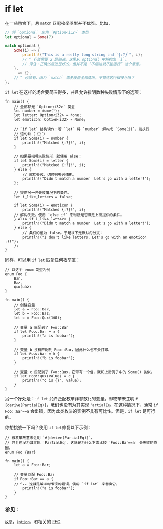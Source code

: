 # if let

在一些场合下，用 `match` 匹配枚举类型并不优雅。比如：

```rust
// 将 `optional` 定为 `Option<i32>` 类型
let optional = Some(7);

match optional {
    Some(i) => {
        println!("This is a really long string and `{:?}`", i);
        // ^ 行首需要 2 层缩进。这里从 optional 中解构出 `i`。
        // 译注：正确的缩进是好的，但并不是 “不缩进就不能运行” 这个意思。
    },
    _ => {},
    // ^ 必须有，因为 `match` 需要覆盖全部情况。不觉得这行很多余吗？
};

```

`if let` 在这样的场合要简洁得多，并且允许指明数种失败情形下的选项：

```rust,editable
fn main() {
    // 全部都是 `Option<i32>` 类型
    let number = Some(7);
    let letter: Option<i32> = None;
    let emoticon: Option<i32> = None;

    // `if let` 结构读作：若 `let` 将 `number` 解构成 `Some(i)`，则执行
    // 语句块（`{}`）
    if let Some(i) = number {
        println!("Matched {:?}!", i);
    }

    // 如果要指明失败情形，就使用 else：
    if let Some(i) = letter {
        println!("Matched {:?}!", i);
    } else {
        // 解构失败。切换到失败情形。
        println!("Didn't match a number. Let's go with a letter!");
    };

    // 提供另一种失败情况下的条件。
    let i_like_letters = false;

    if let Some(i) = emoticon {
        println!("Matched {:?}!", i);
    // 解构失败。使用 `else if` 来判断是否满足上面提供的条件。
    } else if i_like_letters {
        println!("Didn't match a number. Let's go with a letter!");
    } else {
        // 条件的值为 false。于是以下是默认的分支：
        println!("I don't like letters. Let's go with an emoticon :)!");
    };
}
```

同样，可以用 `if let` 匹配任何枚举值：

```rust,editable
// 以这个 enum 类型为例
enum Foo {
    Bar,
    Baz,
    Qux(u32)
}

fn main() {
    // 创建变量
    let a = Foo::Bar;
    let b = Foo::Baz;
    let c = Foo::Qux(100);
    
    // 变量 a 匹配到了 Foo::Bar
    if let Foo::Bar = a {
        println!("a is foobar");
    }
    
    // 变量 b 没有匹配到 Foo::Bar，因此什么也不会打印。
    if let Foo::Bar = b {
        println!("b is foobar");
    }
    
    // 变量 c 匹配到了 Foo::Qux，它带有一个值，就和上面例子中的 Some() 类似。
    if let Foo::Qux(value) = c {
        println!("c is {}", value);
    }
}
```

另一个好处是：`if let` 允许匹配枚举非参数化的变量，即枚举未注明 `#[derive(PartialEq)]`，我们也没有为其实现 `PartialEq`。在这种情况下，通常 `if Foo::Bar==a` 会出错，因为此类枚举的实例不具有可比性。但是，`if let` 是可行的。

你想挑战一下吗？使用 `if let`修复以下示例：

```rust,editable,ignore,mdbook-runnable
// 该枚举故意未注明 `#[derive(PartialEq)]`，
// 并且也没为其实现 `PartialEq`。这就是为什么下面比较 `Foo::Bar==a` 会失败的原因。
enum Foo {Bar}

fn main() {
    let a = Foo::Bar;

    // 变量匹配 Foo::Bar
    if Foo::Bar == a {
    // ^-- 这就是编译时发现的错误。使用 `if let` 来替换它。
        println!("a is foobar");
    }
}
```

### 参见：

[`枚举`][enum]，[`Option`][option]，和相关的 [RFC][if_let_rfc]

[enum]: ../custom_types/enum.md
[if_let_rfc]: https://github.com/rust-lang/rfcs/pull/160
[option]: ../std/option.md
